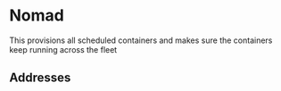 # Nomad
This provisions all scheduled containers and makes sure the containers keep running across the fleet

## Addresses
